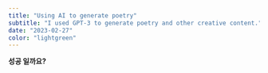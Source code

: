 ```yaml
---
title: "Using AI to generate poetry"
subtitle: "I used GPT-3 to generate poetry and other creative content."
date: "2023-02-27"
color: "lightgreen"
---
```


**성공 일까요?**